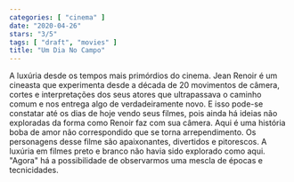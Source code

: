```yaml
---
categories: [ "cinema" ]
date: "2020-04-26"
stars: "3/5"
tags: [ "draft", "movies" ]
title: "Um Dia No Campo"
---
```

A luxúria desde os tempos mais primórdios do cinema. Jean Renoir é
um cineasta que experimenta desde a década de 20 movimentos de câmera,
cortes e interpretações dos seus atores que ultrapassava o caminho comum
e nos entrega algo de verdadeiramente novo. E isso pode-se constatar até
os dias de hoje vendo seus filmes, pois ainda há ideias não exploradas
da forma como Renoir faz com sua câmera. Aqui é uma história boba
de amor não correspondido que se torna arrependimento. Os personagens
desse filme são apaixonantes, divertidos e pitorescos. A luxúria
em filmes preto e branco não havia sido explorado como aqui. "Agora"
há a possibilidade de observarmos uma mescla de épocas e tecnicidades.
